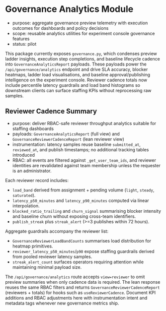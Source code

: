 # Governance Analytics Module

- purpose: aggregate governance preview telemetry with execution outcomes for dashboards and policy decisions
- scope: reusable analytics utilities for experiment console governance features
- status: pilot

This package currently exposes `governance.py`, which condenses preview ladder insights, execution step completions, and baseline lifecycle cadence into `GovernanceAnalyticsReport` payloads. These payloads power the `/api/governance/analytics` endpoint and drive SLA accuracy, blocker heatmaps, ladder load visualisations, and baseline approval/publishing intelligence on the experiment console. Reviewer cadence totals now include percentile latency guardrails and load band histograms so downstream clients can surface staffing KPIs without reprocessing raw samples.

## Reviewer Cadence Summary

- purpose: deliver RBAC-safe reviewer throughput analytics suitable for staffing dashboards
- payloads: `GovernanceAnalyticsReport` (full view) and `GovernanceReviewerCadenceReport` (lean reviewer view)
- instrumentation: latency samples reuse baseline `submitted_at`, `reviewed_at`, and publish timestamps; no additional tracking tables introduced
- RBAC: all events are filtered against `_get_user_team_ids`, and reviewer identities are revalidated against team membership unless the requester is an administrator.

Each reviewer record includes:

- `load_band` derived from assignment + pending volume (`light`, `steady`, `saturated`).
- `latency_p50_minutes` and `latency_p90_minutes` computed via linear interpolation.
- `blocked_ratio_trailing` and `churn_signal` summarising blocker intensity and baseline churn without exposing cross-team identifiers.
- `publish_streak` plus `streak_alert` (>=3 publishes within 72 hours).

Aggregate guardrails accompany the reviewer list:

- `GovernanceReviewerLoadBandCounts` summarises load distribution for heatmap primitives.
- `reviewer_latency_p50_minutes`/`p90` expose staffing guardrails derived from pooled reviewer latency samples.
- `streak_alert_count` surfaces operators requiring attention while maintaining minimal payload size.

The `/api/governance/analytics` route accepts `view=reviewer` to omit preview summaries when only cadence data is required. The lean response reuses the same RBAC filters and returns `GovernanceReviewerCadenceReport` (reviewers + totals) for hooks such as `useReviewerCadence`. Document KPI additions and RBAC adjustments here with instrumentation intent and metadata tags whenever new governance metrics ship.
